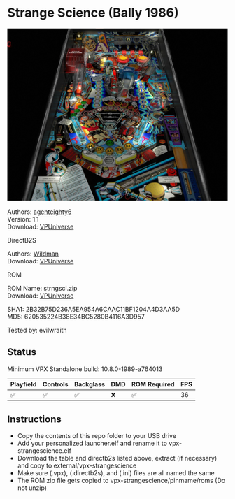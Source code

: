# Strange Science (Bally 1986)

![Table Preview](../../images/vpx-strangescience.jpg)

Authors: [agenteighty6](https://vpuniverse.com/profile/25523-agenteighty6/)  
Version: 1.1  
Download: [VPUniverse](https://vpuniverse.com/files/file/7521-strange-science-bally-1986/)

DirectB2S

Authors: [Wildman](https://vpuniverse.com/profile/5-wildman/)  
Download: [VPUniverse](https://vpuniverse.com/files/file/2167-strange-sciencebally-1986/)

ROM

ROM Name: strngsci.zip  
Download: [VPUniverse](https://vpuniverse.com/files/file/720-strngscizip/)  

SHA1: 2B32B75D236A5EA954A6CAAC11BF1204A4D3AA5D  
MD5:  620535224B38E34BC5280B4116A3D957 

Tested by: evilwraith

## Status 

Minimum VPX Standalone build: 10.8.0-1989-a764013

| Playfield | Controls | Backglass | DMD | ROM Required | FPS | 
|-----------|----------|-----------|-----|--------------|-----|
| :white_check_mark: | :white_check_mark: | :white_check_mark: | :x: | :white_check_mark: | 36 |

## Instructions

- Copy the contents of this repo folder to your USB drive
- Add your personalized launcher.elf and rename it to vpx-strangescience.elf
- Download the table and directb2s listed above, extract (if necessary) and copy to external/vpx-strangescience
- Make sure (.vpx), (.directb2s), and (.ini) files are all named the same
- The ROM zip file gets copied to vpx-strangescience/pinmame/roms (Do not unzip)
